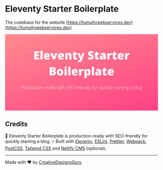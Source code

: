 # Eleventy Starter Boilerplate

The codebase for the website [https://tumultywebservices.dev](https://tumultywebservices.dev)
<p align="center">
  <a href="https://creativedesignsguru.com/demo/Eleventy-Starter-Boilerplate/eleventy-starter-boilerplate-presentation/"><img src="public/assets/images/eleventy-js-starter-boilerplate.png?raw=true" alt="Eleventy starter banner"></a>
</p>


## Credits
🚀 Eleventy Starter Boilerplate is production-ready with SEO-friendly for quickly starting a blog. ⚡️ Built with [Eleventy](https://www.11ty.dev), [ESLint](https://eslint.org), [Prettier](https://prettier.io), [Webpack](https://webpack.js.org), [PostCSS](https://postcss.org), [Tailwind CSS](https://tailwindcss.com) and [Netlify CMS](https://www.netlifycms.org) (optional).

---

Made with ♥ by [CreativeDesignsGuru](https://creativedesignsguru.com)
